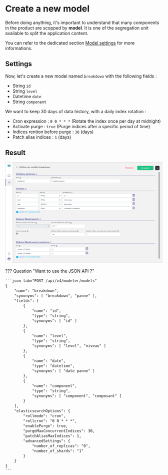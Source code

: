 # Create a new model

Before doing anything, it's important to understand that many components in the product are scopped by **model**. It is one of the segregation unit available to split the application content.

You can refer to the dedicated section [Model settings](/settings/model) for more informations.

## Settings

Now, let's create a new model named `breakdown` with the following fields :

* String `id`
* String `level`
* Datetime `date`
* String `component`

We want to keep 30 days of data history, with a daily index rotation :

* Cron expression : `0 0 * * *` (Rotate the index once per day at midnight)
* Activate purge : `true` (Purge indices after a specific period of time)
* Indices rention before purge : `30` (days)
* Patch alias indices : `1` (days)

## Result

![Breakdown Model](model-breakdown.png "Breakdown Model")

??? Question "Want to use the JSON API ?"

    ```json tab="POST /api/v4/modeler/models"
    {
        "name": "breakdown",
        "synonyms": [ "breakdown", "panne" ],
        "fields": [
            {
                "name": "id",
                "type": "string",
                "synonyms": [ "id" ]
            },
            {
                "name": "level",
                "type": "string",
                "synonyms": [ "level", "niveau" ]
            },
            {
                "name": "date",
                "type": "datetime",
                "synonyms": [ "date panne" ]
            },
            {
                "name": "component",
                "type": "string",
                "synonyms": [ "component", "composant" ]
            }
        ],
        "elasticsearchOptions": {
            "rollmode": "cron",
            "rollcron": "0 0 * * *",
            "enablePurge": true,
            "purgeMaxConcurrentIndices": 30,
            "patchAliasMaxIndices": 1,
            "advancedSettings": {
                "number_of_replicas": "0",
                "number_of_shards": "1"
            }
        }
    }
    ```
